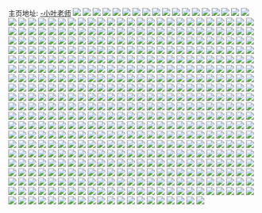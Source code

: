 主页地址: [-小叶老师](https://weibo.com/u/5823090532) 
![](https://wx4.sinaimg.cn/mw2000/006m55R2ly1h9jrqghe0ij31vw25onpd.jpg) 
![](https://wx4.sinaimg.cn/mw2000/006m55R2ly1h9jrqi1v7fj31vb227hdt.jpg) 
![](https://wx4.sinaimg.cn/mw2000/006m55R2ly1h9jrr4y163j30r30u0jy5.jpg) 
![](https://wx4.sinaimg.cn/mw2000/006m55R2ly1h9jrqkul2fj32612w1hdt.jpg) 
![](https://wx4.sinaimg.cn/mw2000/006m55R2ly1h9jrqmniw1j327f2xwhdt.jpg) 
![](https://wx4.sinaimg.cn/mw2000/006m55R2ly1h9jrqomkpzj32c02c0e81.jpg) 
![](https://wx4.sinaimg.cn/mw2000/006m55R2ly1h9cz9e4ttyj30ww1dcaqi.jpg) 
![](https://wx4.sinaimg.cn/mw2000/006m55R2ly1h9cz9etsopj30ww1dcdup.jpg) 
![](https://wx4.sinaimg.cn/mw2000/006m55R2ly1h9cz9dleolj30ww1dc4g5.jpg) 
![](https://wx4.sinaimg.cn/mw2000/006m55R2ly1h9cz9favt8j30ww1dcdtf.jpg) 
![](https://wx4.sinaimg.cn/mw2000/006m55R2ly1h9122mhj1oj30wq0n87bb.jpg) 
![](https://wx4.sinaimg.cn/mw2000/006m55R2ly1h8xrxlb8mjj30ww1dcasr.jpg) 
![](https://wx4.sinaimg.cn/mw2000/006m55R2ly1h8xrxmkb0vj30ww1dcttk.jpg) 
![](https://wx4.sinaimg.cn/mw2000/006m55R2ly1h8xrxm08nij30ww1dckfe.jpg) 
![](https://wx4.sinaimg.cn/mw2000/006m55R2ly1h8xe3bhyj7j30ww1dcdut.jpg) 
![](https://wx4.sinaimg.cn/mw2000/006m55R2ly1h8vlk08eiej32c03407wi.jpg) 
![](https://wx4.sinaimg.cn/mw2000/006m55R2ly1h8vlpgmwnhj30wr0wr0y2.jpg) 
![](https://wx4.sinaimg.cn/mw2000/006m55R2ly1h8vlk2ghbfj31sc2dskjl.jpg) 
![](https://wx4.sinaimg.cn/mw2000/006m55R2ly1h8vll9376dj30w616wn9b.jpg) 
![](https://wx4.sinaimg.cn/mw2000/006m55R2ly1h8vlk69di2j31sc2ds4p5.jpg) 
![](https://wx4.sinaimg.cn/mw2000/006m55R2ly1h8vlk7aadrj31sc2dsqoi.jpg) 
![](https://wx4.sinaimg.cn/mw2000/006m55R2ly1h81lh4kadwj32c02c01ky.jpg) 
![](https://wx4.sinaimg.cn/mw2000/006m55R2ly1h81lh5te1jj32c02c0hdt.jpg) 
![](https://wx4.sinaimg.cn/mw2000/006m55R2ly1h81lh76z9bj329q29q4qq.jpg) 
![](https://wx4.sinaimg.cn/mw2000/006m55R2ly1h81lh86yoyj326q26qb29.jpg) 
![](https://wx4.sinaimg.cn/mw2000/006m55R2ly1h81lh9s7voj3273273hdt.jpg) 
![](https://wx4.sinaimg.cn/mw2000/006m55R2ly1h81lhb28e8j325g25g1ky.jpg) 
![](https://wx4.sinaimg.cn/mw2000/006m55R2ly1h81lh32nkbj32c02c0kjl.jpg) 
![](https://wx4.sinaimg.cn/mw2000/006m55R2ly1h81lhdfn4nj32c02c04qq.jpg) 
![](https://wx4.sinaimg.cn/mw2000/006m55R2ly1h7vhfasaquj32c02c04qp.jpg) 
![](https://wx4.sinaimg.cn/mw2000/006m55R2ly1h7vhfc98buj326q2c01kx.jpg) 
![](https://wx4.sinaimg.cn/mw2000/006m55R2ly1h7vhfdv6ysj32c02kw7wh.jpg) 
![](https://wx4.sinaimg.cn/mw2000/006m55R2ly1h7oc9n0hkjj316w36cb2a.jpg) 
![](https://wx4.sinaimg.cn/mw2000/006m55R2ly1h7nnfi8fyoj316w36c4qq.jpg) 
![](https://wx4.sinaimg.cn/mw2000/006m55R2ly1h7oc9qqh43j31gl36c1kz.jpg) 
![](https://wx4.sinaimg.cn/mw2000/006m55R2ly1h7oc9tfl6wj31l736ce83.jpg) 
![](https://wx4.sinaimg.cn/mw2000/006m55R2ly1h7ocallpb3j312536c7wi.jpg) 
![](https://wx4.sinaimg.cn/mw2000/006m55R2ly1h7nlg6q1nbj312536ckjm.jpg) 
![](https://wx4.sinaimg.cn/mw2000/006m55R2ly1h7nlgalg0vj312536cu0y.jpg) 
![](https://wx4.sinaimg.cn/mw2000/006m55R2ly1h7nlge2zlij312536ckjm.jpg) 
![](https://wx4.sinaimg.cn/mw2000/006m55R2ly1h7oca7uri2j312536cnpe.jpg) 
![](https://wx4.sinaimg.cn/mw2000/006m55R2ly1h7ocab96twj312536ce82.jpg) 
![](https://wx4.sinaimg.cn/mw2000/006m55R2ly1h74oyzf9hbj32do2sywpc.jpg) 
![](https://wx4.sinaimg.cn/mw2000/006m55R2ly1h74oz0l3p1j32bz2bzwku.jpg) 
![](https://wx4.sinaimg.cn/mw2000/006m55R2ly1h74oz8zvbzj32jc2jce82.jpg) 
![](https://wx4.sinaimg.cn/mw2000/006m55R2ly1h74oz5bj71j325g25ge81.jpg) 
![](https://wx4.sinaimg.cn/mw2000/006m55R2ly1h74p5ljd3oj32c02c01ky.jpg) 
![](https://wx4.sinaimg.cn/mw2000/006m55R2ly1h74oz381n0j31sc2ds4qq.jpg) 
![](https://wx4.sinaimg.cn/mw2000/006m55R2ly1h6w10q8129j315o31k7o4.jpg) 
![](https://wx4.sinaimg.cn/mw2000/006m55R2ly1h6w1fvn47kj32c02kl44i.jpg) 
![](https://wx4.sinaimg.cn/mw2000/006m55R2ly1h6w10l7ykij315o31se82.jpg) 
![](https://wx4.sinaimg.cn/mw2000/006m55R2ly1h6w10v8lqjj315o37fwlt.jpg) 
![](https://wx4.sinaimg.cn/mw2000/006m55R2ly1h6w10fcubmj315o1qi4qp.jpg) 
![](https://wx4.sinaimg.cn/mw2000/006m55R2ly1h6w10z53brj315o334e82.jpg) 
![](https://wx4.sinaimg.cn/mw2000/006m55R2ly1h6w1dqlhlpj315o2jc7ap.jpg) 
![](https://wx4.sinaimg.cn/mw2000/006m55R2ly1h6w111feb1j315o1qi42s.jpg) 
![](https://wx4.sinaimg.cn/mw2000/006m55R2ly1h6w1p9om56j315o2f910c.jpg) 
![](https://wx4.sinaimg.cn/mw2000/006m55R2ly1h6ra4wib76j31sc2ds4qp.jpg) 
![](https://wx4.sinaimg.cn/mw2000/006m55R2ly1h6ra4t4p2uj31sc2dsju8.jpg) 
![](https://wx4.sinaimg.cn/mw2000/006m55R2ly1h6ra4z4zopj31sc2ds4qp.jpg) 
![](https://wx4.sinaimg.cn/mw2000/006m55R2ly1h6ra51p4d5j31sc2dsb29.jpg) 
![](https://wx4.sinaimg.cn/mw2000/006m55R2ly1h6nwgkwpl5j315o27xwoa.jpg) 
![](https://wx4.sinaimg.cn/mw2000/006m55R2ly1h6nwgbcud6j315o2bcx6p.jpg) 
![](https://wx4.sinaimg.cn/mw2000/006m55R2ly1h6nwgcup5lj315o2bcthm.jpg) 
![](https://wx4.sinaimg.cn/mw2000/006m55R2ly1h6nwgehi1rj315o2dqx6p.jpg) 
![](https://wx4.sinaimg.cn/mw2000/006m55R2ly1h6nwgg9b15j315o2bck1x.jpg) 
![](https://wx4.sinaimg.cn/mw2000/006m55R2ly1h6nwghtq5cj315o2bchdt.jpg) 
![](https://wx4.sinaimg.cn/mw2000/006m55R2ly1h6jvbq3mxtj31sc2dsb2a.jpg) 
![](https://wx4.sinaimg.cn/mw2000/006m55R2ly1h6jvbu3z0pj31sc2dsb2a.jpg) 
![](https://wx4.sinaimg.cn/mw2000/006m55R2ly1h6jvbrwl3dj31sc2ds7ei.jpg) 
![](https://wx4.sinaimg.cn/mw2000/006m55R2ly1h6jvbvyx8pj31sc2dsb2a.jpg) 
![](https://wx4.sinaimg.cn/mw2000/006m55R2ly1h6jvbo3ld3j31sc2dsgv6.jpg) 
![](https://wx4.sinaimg.cn/mw2000/006m55R2ly1h6jvbxqu13j31sc2dsgty.jpg) 
![](https://wx4.sinaimg.cn/mw2000/006m55R2ly1h6caq73zcjj315o2bce81.jpg) 
![](https://wx4.sinaimg.cn/mw2000/006m55R2ly1h6caq8r1o9j315o2bcgva.jpg) 
![](https://wx4.sinaimg.cn/mw2000/006m55R2ly1h6caqa6xtaj315o2bce81.jpg) 
![](https://wx4.sinaimg.cn/mw2000/006m55R2ly1h6caqbxhmtj315o2bb7hu.jpg) 
![](https://wx4.sinaimg.cn/mw2000/006m55R2ly1h6carytnd4j315o2bce81.jpg) 
![](https://wx4.sinaimg.cn/mw2000/006m55R2ly1h6carwo7gij31sc1schdt.jpg) 
![](https://wx4.sinaimg.cn/mw2000/006m55R2ly1h5upvf0efgj32c02c0npd.jpg) 
![](https://wx4.sinaimg.cn/mw2000/006m55R2ly1h5upve8uomj32c02c0qv5.jpg) 
![](https://wx4.sinaimg.cn/mw2000/006m55R2ly1h5upvbhxdoj32c02c01kx.jpg) 
![](https://wx4.sinaimg.cn/mw2000/006m55R2ly1h5tgpjbmttj32c02c07wh.jpg) 
![](https://wx4.sinaimg.cn/mw2000/006m55R2ly1h5tgpk26hdj31sc2dsnpd.jpg) 
![](https://wx4.sinaimg.cn/mw2000/006m55R2ly1h5tgpn4xh3j32c02c07wi.jpg) 
![](https://wx4.sinaimg.cn/mw2000/006m55R2ly1h5tgpma8hoj32c02c0qv5.jpg) 
![](https://wx4.sinaimg.cn/mw2000/006m55R2ly1h5tgpp69bjj32c02c04qp.jpg) 
![](https://wx4.sinaimg.cn/mw2000/006m55R2ly1h5tgpomzexj31sc1scnpd.jpg) 
![](https://wx4.sinaimg.cn/mw2000/006m55R2ly1h5tgpiuohbj32c02c01ky.jpg) 
![](https://wx4.sinaimg.cn/mw2000/006m55R2ly1h5rfa3oyecj31sc2dsu0x.jpg) 
![](https://wx4.sinaimg.cn/mw2000/006m55R2ly1h5rfno43wkj315o2bchdt.jpg) 
![](https://wx4.sinaimg.cn/mw2000/006m55R2ly1h5rfa48ge0j31sc2ds7l6.jpg) 
![](https://wx4.sinaimg.cn/mw2000/006m55R2ly1h5rf9xmwykj315o2bckjl.jpg) 
![](https://wx4.sinaimg.cn/mw2000/006m55R2ly1h5rfoaalo9j321d21db29.jpg) 
![](https://wx4.sinaimg.cn/mw2000/006m55R2ly1h5rf9zuyt0j315o2bckjl.jpg) 
![](https://wx4.sinaimg.cn/mw2000/006m55R2ly1h5rfa2lesaj315o2bcqv5.jpg) 
![](https://wx4.sinaimg.cn/mw2000/006m55R2ly1h5rffqkm3xj315b2fbkjl.jpg) 
![](https://wx4.sinaimg.cn/mw2000/006m55R2ly1h5rfdij6rhj315o2t9npd.jpg) 
![](https://wx4.sinaimg.cn/mw2000/006m55R2ly1h5fftcrni4j315o2p8kjl.jpg) 
![](https://wx4.sinaimg.cn/mw2000/006m55R2ly1h5ffvr9f9ij315o2p8x6p.jpg) 
![](https://wx4.sinaimg.cn/mw2000/006m55R2ly1h5fftjwqmqj315o2bcnpd.jpg) 
![](https://wx4.sinaimg.cn/mw2000/006m55R2ly1h5fftawg40j315o2bcb29.jpg) 
![](https://wx4.sinaimg.cn/mw2000/006m55R2ly1h5fftf071zj315o2bcqv5.jpg) 
![](https://wx4.sinaimg.cn/mw2000/006m55R2ly1h5fft8unupj315o2bcu0y.jpg) 
![](https://wx4.sinaimg.cn/mw2000/006m55R2ly1h5ffths6r0j315o2bc7wi.jpg) 
![](https://wx4.sinaimg.cn/mw2000/006m55R2ly1h5fftmcbisj315o2bc1ky.jpg) 
![](https://wx4.sinaimg.cn/mw2000/006m55R2ly1h59xbrx353j32c02c0nk7.jpg) 
![](https://wx4.sinaimg.cn/mw2000/006m55R2ly1h59xc41xeuj33402c0e81.jpg) 
![](https://wx4.sinaimg.cn/mw2000/006m55R2ly1h59xblcmelj32c02c0gxp.jpg) 
![](https://wx4.sinaimg.cn/mw2000/006m55R2ly1h4w5m81t7yj3297297u0x.jpg) 
![](https://wx4.sinaimg.cn/mw2000/006m55R2ly1h4w5mc7aujj32c02c0x6p.jpg) 
![](https://wx4.sinaimg.cn/mw2000/006m55R2ly1h4w5md6j8hj32c02c0qv5.jpg) 
![](https://wx4.sinaimg.cn/mw2000/006m55R2ly1h4w5mktfayj32c02c07wl.jpg) 
![](https://wx4.sinaimg.cn/mw2000/006m55R2ly1h4w5m4k080j32c02c0x6p.jpg) 
![](https://wx4.sinaimg.cn/mw2000/006m55R2ly1h4w5mokkx6j32c0340qv9.jpg) 
![](https://wx4.sinaimg.cn/mw2000/006m55R2ly1h4atjpuhe6j31o01o0qv5.jpg) 
![](https://wx4.sinaimg.cn/mw2000/006m55R2ly1h4atjs04mfj31sc2dshdt.jpg) 
![](https://wx4.sinaimg.cn/mw2000/006m55R2ly1h4atjr2cnlj31sc2dshdt.jpg) 
![](https://wx4.sinaimg.cn/mw2000/006m55R2ly1h4atqfeurij33402c0hdt.jpg) 
![](https://wx4.sinaimg.cn/mw2000/006m55R2ly1h44hg3jq54j32c02c0x6p.jpg) 
![](https://wx4.sinaimg.cn/mw2000/006m55R2ly1h44hfs7fv0j3257257npd.jpg) 
![](https://wx4.sinaimg.cn/mw2000/006m55R2ly1h44hg9zrvaj31y02hu1kx.jpg) 
![](https://wx4.sinaimg.cn/mw2000/006m55R2ly1h44hg5f0smj30u00u0454.jpg) 
![](https://wx4.sinaimg.cn/mw2000/006m55R2ly1h3yul4xu72j334022o7wj.jpg) 
![](https://wx4.sinaimg.cn/mw2000/006m55R2ly1h3lpljs7u5j31sc2dskjl.jpg) 
![](https://wx4.sinaimg.cn/mw2000/006m55R2ly1h3lplljqsoj32c02c0e81.jpg) 
![](https://wx4.sinaimg.cn/mw2000/006m55R2ly1h3lplkzs6gj31sc2dsx6p.jpg) 
![](https://wx4.sinaimg.cn/mw2000/006m55R2ly1h3lplikkacj32c02nye81.jpg) 
![](https://wx4.sinaimg.cn/mw2000/006m55R2ly1h3lpln0zasj32c02r1npe.jpg) 
![](https://wx4.sinaimg.cn/mw2000/006m55R2ly1h3e0rqu36bj31sc2dshdt.jpg) 
![](https://wx4.sinaimg.cn/mw2000/006m55R2ly1h35ifqqyr0j32c02c0qv5.jpg) 
![](https://wx4.sinaimg.cn/mw2000/006m55R2ly1h35ifp1a9vj32c02c0h98.jpg) 
![](https://wx4.sinaimg.cn/mw2000/006m55R2ly1h35ifswujfj31ys2c04qq.jpg) 
![](https://wx4.sinaimg.cn/mw2000/006m55R2ly1h35ifu3eemj31sc2dsnpd.jpg) 
![](https://wx4.sinaimg.cn/mw2000/006m55R2ly1h35ig2slcuj32c02c0npd.jpg) 
![](https://wx4.sinaimg.cn/mw2000/006m55R2ly1h2xpaauzzaj315o2vgb29.jpg) 
![](https://wx4.sinaimg.cn/mw2000/006m55R2ly1h2xpd4a6o0j315o2h0b29.jpg) 
![](https://wx4.sinaimg.cn/mw2000/006m55R2ly1h2xpa6yfohj315o2vgb29.jpg) 
![](https://wx4.sinaimg.cn/mw2000/006m55R2ly1h2xp9xxsvkj315o2bchdt.jpg) 
![](https://wx4.sinaimg.cn/mw2000/006m55R2ly1h2xp9uqx8uj315o2bc7wh.jpg) 
![](https://wx4.sinaimg.cn/mw2000/006m55R2ly1h2xpawk4emj315o3347wi.jpg) 
![](https://wx4.sinaimg.cn/mw2000/006m55R2ly1h2xpfhz7hzj315o2bchdt.jpg) 
![](https://wx4.sinaimg.cn/mw2000/006m55R2ly1h2xpbs1uj8j315o20xax2.jpg) 
![](https://wx4.sinaimg.cn/mw2000/006m55R2ly1h2xpexl7elj315o2bc7wh.jpg) 
![](https://wx4.sinaimg.cn/mw2000/006m55R2ly1h2g9gjdxfwj315o2p8e81.jpg) 
![](https://wx4.sinaimg.cn/mw2000/006m55R2ly1h2g9gioiizj315o334npd.jpg) 
![](https://wx4.sinaimg.cn/mw2000/006m55R2ly1h2g9bmugghj30xc334hdt.jpg) 
![](https://wx4.sinaimg.cn/mw2000/006m55R2ly1h2g9bnn3qoj30xc2s0hdt.jpg) 
![](https://wx4.sinaimg.cn/mw2000/006m55R2ly1h2g9bm27gdj30xc2h3b29.jpg) 
![](https://wx4.sinaimg.cn/mw2000/006m55R2ly1h2g9cwbfuhj30xc2emkj9.jpg) 
![](https://wx4.sinaimg.cn/mw2000/006m55R2ly1h2g9f717hqj30xc3pcnpd.jpg) 
![](https://wx4.sinaimg.cn/mw2000/006m55R2ly1h2g9nbx2paj30wi0zzahd.jpg) 
![](https://wx4.sinaimg.cn/mw2000/006m55R2ly1h23ilfpxb1j312u3401kx.jpg) 
![](https://wx4.sinaimg.cn/mw2000/006m55R2ly1h23jgrcyhoj315o2bc4qp.jpg) 
![](https://wx4.sinaimg.cn/mw2000/006m55R2ly1h23k43cm6qj315o2bc7wh.jpg) 
![](https://wx4.sinaimg.cn/mw2000/006m55R2ly1h23jyg657tj315o2bcx6p.jpg) 
![](https://wx4.sinaimg.cn/mw2000/006m55R2ly1h23jgpnixmj30xc2tqnpd.jpg) 
![](https://wx4.sinaimg.cn/mw2000/006m55R2ly1h23jgspizsj30xc1urb29.jpg) 
![](https://wx4.sinaimg.cn/mw2000/006m55R2ly1h23jucvp21j315o2bcu0x.jpg) 
![](https://wx4.sinaimg.cn/mw2000/006m55R2ly1h23jgrzlpvj30xc1ul1kx.jpg) 
![](https://wx4.sinaimg.cn/mw2000/006m55R2ly1h23k0a4vzzj315o2bce81.jpg) 
![](https://wx4.sinaimg.cn/mw2000/006m55R2ly1h1gawzvingj32c02c04qq.jpg) 
![](https://wx4.sinaimg.cn/mw2000/006m55R2ly1h0ltfgyqg3j315o2bc7wh.jpg) 
![](https://wx4.sinaimg.cn/mw2000/006m55R2ly1h0ltffp0gfj315o2bckdv.jpg) 
![](https://wx4.sinaimg.cn/mw2000/006m55R2ly1h0ltfhfjhcj315o2bc7qj.jpg) 
![](https://wx4.sinaimg.cn/mw2000/006m55R2ly1h0ltfi2t3aj315o2bcb29.jpg) 
![](https://wx4.sinaimg.cn/mw2000/006m55R2ly1h0ltbg702fj30u00u0jve.jpg) 
![](https://wx4.sinaimg.cn/mw2000/006m55R2ly1h0ltfj2rygj315o2bcb29.jpg) 
![](https://wx4.sinaimg.cn/mw2000/006m55R2ly1h0ltfg98gkj315o2bcb29.jpg) 
![](https://wx4.sinaimg.cn/mw2000/006m55R2ly1h0lth2i4bmj315o2bcb29.jpg) 
![](https://wx4.sinaimg.cn/mw2000/006m55R2ly1h0ltj957xcj315o2bchdt.jpg) 
![](https://wx4.sinaimg.cn/mw2000/006m55R2ly1gzjup3sgglj31sc1sce81.jpg) 
![](https://wx4.sinaimg.cn/mw2000/006m55R2ly1gzjup36rmwj31sc1sckjl.jpg) 
![](https://wx4.sinaimg.cn/mw2000/006m55R2ly1gzjuozunwpj31sc1sckjl.jpg) 
![](https://wx4.sinaimg.cn/mw2000/006m55R2ly1gzjup0wuobj31wy1wy7wi.jpg) 
![](https://wx4.sinaimg.cn/mw2000/006m55R2ly1gzjup21h81j31mn1mnhdt.jpg) 
![](https://wx4.sinaimg.cn/mw2000/006m55R2ly1gzjup66hyvj32c02c01kz.jpg) 
![](https://wx4.sinaimg.cn/mw2000/006m55R2ly1gygdfddmglj315o334hdt.jpg) 
![](https://wx4.sinaimg.cn/mw2000/006m55R2ly1gy9nnpsur7j315o2bc7wh.jpg) 
![](https://wx4.sinaimg.cn/mw2000/006m55R2ly1gy9nnp8336j315o1qi4qp.jpg) 
![](https://wx4.sinaimg.cn/mw2000/006m55R2ly1gygdbzrp4cj315o20x7wh.jpg) 
![](https://wx4.sinaimg.cn/mw2000/006m55R2ly1gygdc0ojpfj315o2bc7wh.jpg) 
![](https://wx4.sinaimg.cn/mw2000/006m55R2ly1gygdbyqb0nj315o20xb29.jpg) 
![](https://wx4.sinaimg.cn/mw2000/006m55R2ly1gygdf6a834j315o2bce81.jpg) 
![](https://wx4.sinaimg.cn/mw2000/006m55R2ly1gygdf7jn22j315o2bckjl.jpg) 
![](https://wx4.sinaimg.cn/mw2000/006m55R2ly1gygdbxj10ej315o2o5kjl.jpg) 
![](https://wx4.sinaimg.cn/mw2000/006m55R2ly1gxzmrkeiajj315o2bctxh.jpg) 
![](https://wx4.sinaimg.cn/mw2000/006m55R2ly1gxzpygth8lj30xc2s0e81.jpg) 
![](https://wx4.sinaimg.cn/mw2000/006m55R2ly1gxzpxwidnhj30xc2s0hdt.jpg) 
![](https://wx4.sinaimg.cn/mw2000/006m55R2ly1gxzmrlz9arj30xc2s0qv5.jpg) 
![](https://wx4.sinaimg.cn/mw2000/006m55R2ly1gxzpz31dh0j315o4mokjm.jpg) 
![](https://wx4.sinaimg.cn/mw2000/006m55R2ly1gxzpzja8jgj315o4mox6q.jpg) 
![](https://wx4.sinaimg.cn/mw2000/006m55R2ly1gxqbytg9qhj31q91q9hdt.jpg) 
![](https://wx4.sinaimg.cn/mw2000/006m55R2ly1gxqbyusi67j31hg1hgaw0.jpg) 
![](https://wx4.sinaimg.cn/mw2000/006m55R2ly1gxqbyudngjj31wa1wakhx.jpg) 
![](https://wx4.sinaimg.cn/mw2000/006m55R2ly1gxqbyw1p3pj32c02c0kjm.jpg) 
![](https://wx4.sinaimg.cn/mw2000/006m55R2ly1gxqbyy4v94j32c02c0npd.jpg) 
![](https://wx4.sinaimg.cn/mw2000/006m55R2ly1gx99xpqvtmj32c02c07wi.jpg) 
![](https://wx4.sinaimg.cn/mw2000/006m55R2ly1gx99xo8wnsj31sc2dsnpd.jpg) 
![](https://wx4.sinaimg.cn/mw2000/006m55R2ly1gx99y776vdj3227257npd.jpg) 
![](https://wx4.sinaimg.cn/mw2000/006m55R2ly1gx99y8y5owj32c02c01ky.jpg) 
![](https://wx4.sinaimg.cn/mw2000/006m55R2ly1gx547z6cqoj3265264qv6.jpg) 
![](https://wx4.sinaimg.cn/mw2000/006m55R2ly1gx548408bfj3237236hdu.jpg) 
![](https://wx4.sinaimg.cn/mw2000/006m55R2ly1gx548c231sj325o25pqv6.jpg) 
![](https://wx4.sinaimg.cn/mw2000/006m55R2ly1gx5480e216j327s27rkjm.jpg) 
![](https://wx4.sinaimg.cn/mw2000/006m55R2ly1gx3515s6brj315o2hqh7g.jpg) 
![](https://wx4.sinaimg.cn/mw2000/006m55R2ly1gx3515dm1aj315o2bcnpd.jpg) 
![](https://wx4.sinaimg.cn/mw2000/006m55R2ly1gx3516no51j315o2cpb29.jpg) 
![](https://wx4.sinaimg.cn/mw2000/006m55R2ly1gx3517ln6pj30xc38ae81.jpg) 
![](https://wx4.sinaimg.cn/mw2000/006m55R2ly1gx35191gtfj30tt0s8413.jpg) 
![](https://wx4.sinaimg.cn/mw2000/006m55R2ly1gx3513lh78j315o2hghdt.jpg) 
![](https://wx4.sinaimg.cn/mw2000/006m55R2ly1gx3518cph2j315o2bchdt.jpg) 
![](https://wx4.sinaimg.cn/mw2000/006m55R2ly1gx3514jophj315o2bc7wh.jpg) 
![](https://wx4.sinaimg.cn/mw2000/006m55R2ly1gx3519lmagj315o2bckjl.jpg) 
![](https://wx4.sinaimg.cn/mw2000/006m55R2ly1gwwedok3gvj31sc1scqv5.jpg) 
![](https://wx4.sinaimg.cn/mw2000/006m55R2ly1gwwedq1fn4j31sc1sc4qp.jpg) 
![](https://wx4.sinaimg.cn/mw2000/006m55R2ly1gwwedpei53j32c02c0npd.jpg) 
![](https://wx4.sinaimg.cn/mw2000/006m55R2ly1gwwedrghrcj32c02c01ky.jpg) 
![](https://wx4.sinaimg.cn/mw2000/006m55R2ly1gwwedsrg9nj32c02c0x6p.jpg) 
![](https://wx4.sinaimg.cn/mw2000/006m55R2ly1gwwedmwzuyj32c03404qq.jpg) 
![](https://wx4.sinaimg.cn/mw2000/006m55R2ly1gwex4866whj30xc2s07wh.jpg) 
![](https://wx4.sinaimg.cn/mw2000/006m55R2ly1gwex4jhznej30xc2s0kjl.jpg) 
![](https://wx4.sinaimg.cn/mw2000/006m55R2ly1gwex9a072lj30xc2s04qp.jpg) 
![](https://wx4.sinaimg.cn/mw2000/006m55R2ly1gwex7kzsl6j315o2bc4qp.jpg) 
![](https://wx4.sinaimg.cn/mw2000/006m55R2ly1gwex49pqw9j30xc2s07wh.jpg) 
![](https://wx4.sinaimg.cn/mw2000/006m55R2ly1gwex7josurj315o2bc1kx.jpg) 
![](https://wx4.sinaimg.cn/mw2000/006m55R2ly1gw4ac2k1nqj30u00u00zi.jpg) 
![](https://wx4.sinaimg.cn/mw2000/006m55R2ly1gw4ac2taehj30u00u0jvu.jpg) 
![](https://wx4.sinaimg.cn/mw2000/006m55R2ly1gw4ac369vqj30u00u0dlw.jpg) 
![](https://wx4.sinaimg.cn/mw2000/006m55R2ly1gvwhtt9lszj31c92dsqh9.jpg) 
![](https://wx4.sinaimg.cn/mw2000/006m55R2ly1gvwhtu6y4uj31c92ds7it.jpg) 
![](https://wx4.sinaimg.cn/mw2000/006m55R2ly1gvwhtsndfjj31c92ds4eo.jpg) 
![](https://wx4.sinaimg.cn/mw2000/006m55R2ly1gvs2vsbl8gj31400u0dil.jpg) 
![](https://wx4.sinaimg.cn/mw2000/006m55R2ly1gvs2vnf8zyj313y0u0aik.jpg) 
![](https://wx4.sinaimg.cn/mw2000/006m55R2ly1gvs2vn197pj30u0140grc.jpg) 
![](https://wx4.sinaimg.cn/mw2000/006m55R2ly1gvs2vty44qj30u01407br.jpg) 
![](https://wx4.sinaimg.cn/mw2000/006m55R2ly1gvs2vo5o5mj30u01407eq.jpg) 
![](https://wx4.sinaimg.cn/mw2000/006m55R2ly1gvs2vmqiwhj30u01407b2.jpg) 
![](https://wx4.sinaimg.cn/mw2000/006m55R2ly1gvs2vulpagj30u0140wmz.jpg) 
![](https://wx4.sinaimg.cn/mw2000/006m55R2ly1gvs2vv9c0yj30u014040z.jpg) 
![](https://wx4.sinaimg.cn/mw2000/006m55R2ly1gvs2vsmrlnj30u01400z4.jpg) 
![](https://wx4.sinaimg.cn/mw2000/006m55R2ly1gvs2vpgxgmj30u0140n7m.jpg) 
![](https://wx4.sinaimg.cn/mw2000/006m55R2ly1gvs2vtmczuj30u013yn4c.jpg) 
![](https://wx4.sinaimg.cn/mw2000/006m55R2ly1gvs2vt5ojzj30u0140qbo.jpg) 
![](https://wx4.sinaimg.cn/mw2000/006m55R2ly1gvs2vv0r30j30u00u0q8k.jpg) 
![](https://wx4.sinaimg.cn/mw2000/006m55R2ly1gvpjme9r1xj60u03c0x4602.jpg) 
![](https://wx4.sinaimg.cn/mw2000/006m55R2ly1gvq7uu1tj2j60u03c0b0c02.jpg) 
![](https://wx4.sinaimg.cn/mw2000/006m55R2ly1gvpk36w1d5j60u03lvaj202.jpg) 
![](https://wx4.sinaimg.cn/mw2000/006m55R2ly1gvq7gl8y5ej60u01o018t02.jpg) 
![](https://wx4.sinaimg.cn/mw2000/006m55R2ly1gvq7ypewluj60u02i01el02.jpg) 
![](https://wx4.sinaimg.cn/mw2000/006m55R2ly1gvpknx5xldj60u02i0h7f02.jpg) 
![](https://wx4.sinaimg.cn/mw2000/006m55R2ly1gvpjqjx96nj30u02hb7i1.jpg) 
![](https://wx4.sinaimg.cn/mw2000/006m55R2ly1gvq7yn87jfj60u03e6tsz02.jpg) 
![](https://wx4.sinaimg.cn/mw2000/006m55R2ly1gvpjs4zxv8j60u02i0tpf02.jpg) 
![](https://wx4.sinaimg.cn/mw2000/006m55R2ly1gv8a7jee6kj30u01400x9.jpg) 
![](https://wx4.sinaimg.cn/mw2000/006m55R2ly1gv6xpt39s9j60u00u045p02.jpg) 
![](https://wx4.sinaimg.cn/mw2000/006m55R2ly1gv6xpssl95j61400u0q9r02.jpg) 
![](https://wx4.sinaimg.cn/mw2000/006m55R2ly1gv6xpsdlktj60k00zkjvr02.jpg) 
![](https://wx4.sinaimg.cn/mw2000/006m55R2ly1gv6xptjsf7j60u01syqaw02.jpg) 
![](https://wx4.sinaimg.cn/mw2000/006m55R2ly1gv6xptw9pij60u00u00zp02.jpg) 
![](https://wx4.sinaimg.cn/mw2000/006m55R2ly1gv6xpwnyy3j60u00u00wl02.jpg) 
![](https://wx4.sinaimg.cn/mw2000/006m55R2ly1gv6xpuoqfoj60u00u0ajk02.jpg) 
![](https://wx4.sinaimg.cn/mw2000/006m55R2ly1gv6xpvid8bj60u00u0jwj02.jpg) 
![](https://wx4.sinaimg.cn/mw2000/006m55R2ly1gv6xpv67koj60u00u0qaa02.jpg) 
![](https://wx4.sinaimg.cn/mw2000/006m55R2ly1gv6xps4zaij60u00u0gv602.jpg) 
![](https://wx4.sinaimg.cn/mw2000/006m55R2ly1gv6xpwbhcbj60u00u0gsx02.jpg) 
![](https://wx4.sinaimg.cn/mw2000/006m55R2ly1gv6xpw004ej60u00u079w02.jpg) 
![](https://wx4.sinaimg.cn/mw2000/006m55R2ly1gust1lmmg0j60rs31pazw02.jpg) 
![](https://wx4.sinaimg.cn/mw2000/006m55R2ly1gust1ixbgzj60rs1jktm402.jpg) 
![](https://wx4.sinaimg.cn/mw2000/006m55R2ly1gust1o9pfuj60rs3ux4qp02.jpg) 
![](https://wx4.sinaimg.cn/mw2000/006m55R2ly1gust1rwppkj60rs3uwhdt02.jpg) 
![](https://wx4.sinaimg.cn/mw2000/006m55R2ly1gust1wpp47j60rs2bc4kc02.jpg) 
![](https://wx4.sinaimg.cn/mw2000/006m55R2ly1gust1uwminj60rs3uwb2902.jpg) 
![](https://wx4.sinaimg.cn/mw2000/006m55R2ly1gust1gtwoaj60u00u0n3l02.jpg) 
![](https://wx4.sinaimg.cn/mw2000/006m55R2ly1gust1xkvehj60rs1jkn7d02.jpg) 
![](https://wx4.sinaimg.cn/mw2000/006m55R2ly1gust1yheulj60u00u045d02.jpg) 
![](https://wx4.sinaimg.cn/mw2000/006m55R2ly1gukxo9lpxjj60u00u0dps02.jpg) 
![](https://wx4.sinaimg.cn/mw2000/006m55R2ly1gukq4mr4xrj60u00u0n4l02.jpg) 
![](https://wx4.sinaimg.cn/mw2000/006m55R2ly1gukq4n12j2j60u00u07dg02.jpg) 
![](https://wx4.sinaimg.cn/mw2000/006m55R2ly1gukq4nbakjj60u00u0tk502.jpg) 
![](https://wx4.sinaimg.cn/mw2000/006m55R2ly1gukq4oacd0j60u00u0n3702.jpg) 
![](https://wx4.sinaimg.cn/mw2000/006m55R2ly1gukq4nqdtzj60u00u0n8f02.jpg) 
![](https://wx4.sinaimg.cn/mw2000/006m55R2ly1gukq4p7nclj60u00u0k0e02.jpg) 
![](https://wx4.sinaimg.cn/mw2000/006m55R2ly1gukq4ouksgj60u00u07ca02.jpg) 
![](https://wx4.sinaimg.cn/mw2000/006m55R2ly1gukq4pjc5pj60u00u0dqg02.jpg) 
![](https://wx4.sinaimg.cn/mw2000/006m55R2ly1guirnin8gjj60u00u00yk02.jpg) 
![](https://wx4.sinaimg.cn/mw2000/006m55R2ly1gudymomvtaj60rs2ktgy702.jpg) 
![](https://wx4.sinaimg.cn/mw2000/006m55R2ly1gudyn0yxklj60rs1jkjzj02.jpg) 
![](https://wx4.sinaimg.cn/mw2000/006m55R2ly1gudymntai7j60rs1jkgxt02.jpg) 
![](https://wx4.sinaimg.cn/mw2000/006m55R2ly1gudymn70ejj60rs22314s02.jpg) 
![](https://wx4.sinaimg.cn/mw2000/006m55R2ly1gudzffefqbj60u00u0qa602.jpg) 
![](https://wx4.sinaimg.cn/mw2000/006m55R2ly1gudymo7tbwj60rs1jk48r02.jpg) 
![](https://wx4.sinaimg.cn/mw2000/006m55R2ly1gudymmf7fkj60rs334h9p02.jpg) 
![](https://wx4.sinaimg.cn/mw2000/006m55R2ly1gudymp0xkvj60rs2p714q02.jpg) 
![](https://wx4.sinaimg.cn/mw2000/006m55R2ly1gudyn0cwtij60rs3344qp02.jpg) 
![](https://wx4.sinaimg.cn/mw2000/006m55R2ly1gud54eya5vj60u01407bo02.jpg) 
![](https://wx4.sinaimg.cn/mw2000/006m55R2ly1gud54h69lqj60u0140jyi02.jpg) 
![](https://wx4.sinaimg.cn/mw2000/006m55R2ly1gud54edlw6j30u0140dnc.jpg) 
![](https://wx4.sinaimg.cn/mw2000/006m55R2ly1gub5dak0iej60u0140dk502.jpg) 
![](https://wx4.sinaimg.cn/mw2000/006m55R2ly1gub5dbhyunj60u014078f02.jpg) 
![](https://wx4.sinaimg.cn/mw2000/006m55R2ly1gtxq8dcixuj60rs2237h202.jpg) 
![](https://wx4.sinaimg.cn/mw2000/006m55R2ly1gtxq8h2e15j60u00u0qaq02.jpg) 
![](https://wx4.sinaimg.cn/mw2000/006m55R2ly1gtxq866414j60rs223qbt02.jpg) 
![](https://wx4.sinaimg.cn/mw2000/006m55R2ly1gtxq87yfn3j60rs223n9o02.jpg) 
![](https://wx4.sinaimg.cn/mw2000/006m55R2ly1gtxq8gmivwj60u10u040d02.jpg) 
![](https://wx4.sinaimg.cn/mw2000/006m55R2ly1gtxq8cc2vej60rs223dp302.jpg) 
![](https://wx4.sinaimg.cn/mw2000/006m55R2ly1gtxqfzn2u8j60rs334hcp02.jpg) 
![](https://wx4.sinaimg.cn/mw2000/006m55R2ly1gtxqfx47hgj60rs2bcawa02.jpg) 
![](https://wx4.sinaimg.cn/mw2000/006m55R2ly1gtxq8r08e4j60rs3347wh02.jpg) 
![](https://wx4.sinaimg.cn/mw2000/006m55R2ly1gttaix6udmj60u01407ag02.jpg) 
![](https://wx4.sinaimg.cn/mw2000/006m55R2ly1gttaiwti7pj60u00u0tdf02.jpg) 
![](https://wx4.sinaimg.cn/mw2000/006m55R2ly1gttaiuj8tvj60u01400z002.jpg) 
![](https://wx4.sinaimg.cn/mw2000/006m55R2ly1gttaiw9mkaj60u01400ys02.jpg) 
![](https://wx4.sinaimg.cn/mw2000/006m55R2ly1gtqkwtqac1j60rs223wv202.jpg) 
![](https://wx4.sinaimg.cn/mw2000/006m55R2ly1gtqkwzhui3j60u10u0q7c02.jpg) 
![](https://wx4.sinaimg.cn/mw2000/006m55R2ly1gtqkwvlsmdj60rs256k7h02.jpg) 
![](https://wx4.sinaimg.cn/mw2000/006m55R2ly1gtqkwyyooej60rs334h8l02.jpg) 
![](https://wx4.sinaimg.cn/mw2000/006m55R2ly1gtqkww6c81j60rs17kahf02.jpg) 
![](https://wx4.sinaimg.cn/mw2000/006m55R2ly1gtqkx6optnj60rs2cg7kk02.jpg) 
![](https://wx4.sinaimg.cn/mw2000/006m55R2ly1gt758f6q5ej30u00u0wk1.jpg) 
![](https://wx4.sinaimg.cn/mw2000/006m55R2ly1gt758c28e2j30u00u0gtl.jpg) 
![](https://wx4.sinaimg.cn/mw2000/006m55R2ly1gt758ceptwj30u018zqai.jpg) 
![](https://wx4.sinaimg.cn/mw2000/006m55R2ly1gt758bqh62j30u00u012c.jpg) 
![](https://wx4.sinaimg.cn/mw2000/006m55R2ly1gt758bb280j31400u07ap.jpg) 
![](https://wx4.sinaimg.cn/mw2000/006m55R2ly1gt758dflfxj30u01407g8.jpg) 
![](https://wx4.sinaimg.cn/mw2000/006m55R2ly1gt758e13mij31400u0dki.jpg) 
![](https://wx4.sinaimg.cn/mw2000/006m55R2ly1gt758edyihj31400u042u.jpg) 
![](https://wx4.sinaimg.cn/mw2000/006m55R2ly1gt758erj02j30u00u0n1p.jpg) 
![](https://wx4.sinaimg.cn/mw2000/006m55R2ly1gt15jogroqj30rs15owpo.jpg) 
![](https://wx4.sinaimg.cn/mw2000/006m55R2ly1gt15jv78a0j60u00u00xs02.jpg) 
![](https://wx4.sinaimg.cn/mw2000/006m55R2ly1gt15jqyutlj30rs2h0dy7.jpg) 
![](https://wx4.sinaimg.cn/mw2000/006m55R2ly1gt15js3ajhj30u00u0477.jpg) 
![](https://wx4.sinaimg.cn/mw2000/006m55R2ly1gt15jud5hij30u0140ti1.jpg) 
![](https://wx4.sinaimg.cn/mw2000/006m55R2ly1gt15jtq0nkj30u00u0aip.jpg) 
![](https://wx4.sinaimg.cn/mw2000/006m55R2ly1gswwxvpskzj30u01chdjc.jpg) 
![](https://wx4.sinaimg.cn/mw2000/006m55R2ly1gswwxw2zstj30u011ngom.jpg) 
![](https://wx4.sinaimg.cn/mw2000/006m55R2ly1gsowik0xnuj30u00u0do0.jpg) 
![](https://wx4.sinaimg.cn/mw2000/006m55R2ly1gsowijco5nj30u00u0dkr.jpg) 
![](https://wx4.sinaimg.cn/mw2000/006m55R2ly1gsowijmicqj30u00u0jxt.jpg) 
![](https://wx4.sinaimg.cn/mw2000/006m55R2ly1gslb6zaps5j30rs223hb6.jpg) 
![](https://wx4.sinaimg.cn/mw2000/006m55R2ly1gslbmrbgpcj30rs3uw7om.jpg) 
![](https://wx4.sinaimg.cn/mw2000/006m55R2ly1gslb722b0sj30rs223tqd.jpg) 
![](https://wx4.sinaimg.cn/mw2000/006m55R2ly1gslb70gzigj30rs223k90.jpg) 
![](https://wx4.sinaimg.cn/mw2000/006m55R2ly1gslb7vhc1nj30u00u0gsc.jpg) 
![](https://wx4.sinaimg.cn/mw2000/006m55R2ly1gslb712jbnj60rs223ao502.jpg) 
![](https://wx4.sinaimg.cn/mw2000/006m55R2ly1gslbxh160wj30mg340x2l.jpg) 
![](https://wx4.sinaimg.cn/mw2000/006m55R2ly1gslbmqnuivj30rs1znk3i.jpg) 
![](https://wx4.sinaimg.cn/mw2000/006m55R2ly1gslbu4o5zbj30rs2bc4cs.jpg) 
![](https://wx4.sinaimg.cn/mw2000/006m55R2ly1gsda5nd0x5j30rs2c11dv.jpg) 
![](https://wx4.sinaimg.cn/mw2000/006m55R2ly1gsd8yyre9pj30rs334hdt.jpg) 
![](https://wx4.sinaimg.cn/mw2000/006m55R2ly1gsd90cj1zgj30rs2g14ld.jpg) 
![](https://wx4.sinaimg.cn/mw2000/006m55R2ly1gsd8nehvdqj30rs3347wh.jpg) 
![](https://wx4.sinaimg.cn/mw2000/006m55R2ly1gsd8nc1ocij30rs4ntqv6.jpg) 
![](https://wx4.sinaimg.cn/mw2000/006m55R2ly1gsd8ndsvacj30rs334hdt.jpg) 
![](https://wx4.sinaimg.cn/mw2000/006m55R2ly1gsd8pzu1vjj30rs4p0qv5.jpg) 
![](https://wx4.sinaimg.cn/mw2000/006m55R2ly1gsda35c6xmj30u00u0tgx.jpg) 
![](https://wx4.sinaimg.cn/mw2000/006m55R2ly1gsda36b2dqj30u00u0grn.jpg) 
![](https://wx4.sinaimg.cn/mw2000/006m55R2ly1gsbxe4sqn5j30u0140qcl.jpg) 
![](https://wx4.sinaimg.cn/mw2000/006m55R2ly1gsbxe4bp22j30u014011j.jpg) 
![](https://wx4.sinaimg.cn/mw2000/006m55R2ly1gsbxe5de64j30u0140n3a.jpg) 
![](https://wx4.sinaimg.cn/mw2000/006m55R2ly1gsbxe5zu94j30u0140qbb.jpg) 
![](https://wx4.sinaimg.cn/mw2000/006m55R2ly1gsbxe6co7rj30u0140ag9.jpg) 
![](https://wx4.sinaimg.cn/mw2000/006m55R2ly1gsbxe3td1oj60u0140tew02.jpg) 
![](https://wx4.sinaimg.cn/mw2000/006m55R2ly1gs33uvgkxtj30qx0qx78q.jpg) 
![](https://wx4.sinaimg.cn/mw2000/006m55R2ly1gs2ccli77lj30u00u00x7.jpg) 
![](https://wx4.sinaimg.cn/mw2000/006m55R2ly1gs2ccltvf2j30u00u0tcs.jpg) 
![](https://wx4.sinaimg.cn/mw2000/006m55R2ly1gryce6vh2ej60rs2bcqu602.jpg) 
![](https://wx4.sinaimg.cn/mw2000/006m55R2ly1gryce7iv2vj30u00u0dm8.jpg) 
![](https://wx4.sinaimg.cn/mw2000/006m55R2ly1gryce90739j30rs42th8d.jpg) 
![](https://wx4.sinaimg.cn/mw2000/006m55R2ly1gryce9gmcvj30u00u0tdi.jpg) 
![](https://wx4.sinaimg.cn/mw2000/006m55R2ly1gryce3h5prj30u00u0jw1.jpg) 
![](https://wx4.sinaimg.cn/mw2000/006m55R2ly1gryceadde3j60u00u0thy02.jpg) 
![](https://wx4.sinaimg.cn/mw2000/006m55R2ly1grycedpw5kj30u00u00y7.jpg) 
![](https://wx4.sinaimg.cn/mw2000/006m55R2ly1gryceb62zkj31400u0akv.jpg) 
![](https://wx4.sinaimg.cn/mw2000/006m55R2ly1gryceddltcj30j20j2tbw.jpg) 
![](https://wx4.sinaimg.cn/mw2000/006m55R2ly1grvjlcv5agj30u00u078d.jpg) 
![](https://wx4.sinaimg.cn/mw2000/006m55R2ly1grvjkdzlwsj30u00u0wif.jpg) 
![](https://wx4.sinaimg.cn/mw2000/006m55R2ly1grvjkebta4j31400u0jvt.jpg) 
![](https://wx4.sinaimg.cn/mw2000/006m55R2ly1grvjigduu0j30u00u0wl0.jpg) 
![](https://wx4.sinaimg.cn/mw2000/006m55R2ly1grvjignpc7j30wu0u0ths.jpg) 
![](https://wx4.sinaimg.cn/mw2000/006m55R2ly1grvjkekrxyj30u00u0n1w.jpg) 
![](https://wx4.sinaimg.cn/mw2000/006m55R2ly1grvjifx8ycj30u00u0k0a.jpg) 
![](https://wx4.sinaimg.cn/mw2000/006m55R2ly1grvjkfju41j30u00u0wpr.jpg) 
![](https://wx4.sinaimg.cn/mw2000/006m55R2ly1grvjkeyzzkj30u00u0tfs.jpg) 
![](https://wx4.sinaimg.cn/mw2000/006m55R2ly1grs72vxu5qj30ku0rs78d.jpg) 
![](https://wx4.sinaimg.cn/mw2000/006m55R2ly1grs72w6cynj30ku0rswin.jpg) 
![](https://wx4.sinaimg.cn/mw2000/006m55R2ly1grrujb5s5nj30u0140don.jpg) 
![](https://wx4.sinaimg.cn/mw2000/006m55R2ly1grrujbuc4ij30u01407ed.jpg) 
![](https://wx4.sinaimg.cn/mw2000/006m55R2ly1grrujdd9jkj30u0140123.jpg) 
![](https://wx4.sinaimg.cn/mw2000/006m55R2ly1grrujdu51uj30u0140qei.jpg) 
![](https://wx4.sinaimg.cn/mw2000/006m55R2ly1grrujecacpj30u014015i.jpg) 
![](https://wx4.sinaimg.cn/mw2000/006m55R2ly1grrujevfpwj30u0140tjd.jpg) 
![](https://wx4.sinaimg.cn/mw2000/006m55R2ly1gropexh91aj30rs1jkh0w.jpg) 
![](https://wx4.sinaimg.cn/mw2000/006m55R2ly1gropeyakjpj30rs1jlgya.jpg) 
![](https://wx4.sinaimg.cn/mw2000/006m55R2ly1gropf2h1xxj30rs1jkwu6.jpg) 
![](https://wx4.sinaimg.cn/mw2000/006m55R2ly1gropeyvg3jj60rs1jkdr802.jpg) 
![](https://wx4.sinaimg.cn/mw2000/006m55R2ly1gropf1q7cej30rs11215h.jpg) 
![](https://wx4.sinaimg.cn/mw2000/006m55R2ly1gropf10ejnj30rs1jkgwh.jpg) 
![](https://wx4.sinaimg.cn/mw2000/006m55R2ly1gropezh59yj30rs1jk7ej.jpg) 
![](https://wx4.sinaimg.cn/mw2000/006m55R2ly1gropf0iqddj30rs1d4h0m.jpg) 
![](https://wx4.sinaimg.cn/mw2000/006m55R2ly1gropf00j4oj30rs1jk4cu.jpg) 
![](https://wx4.sinaimg.cn/mw2000/006m55R2ly1grm7omrnbwj30u00u00xo.jpg) 
![](https://wx4.sinaimg.cn/mw2000/006m55R2ly1grm7onmecgj30u00u0gpm.jpg) 
![](https://wx4.sinaimg.cn/mw2000/006m55R2ly1grm7p7wfthj316a0ns793.jpg) 
![](https://wx4.sinaimg.cn/mw2000/006m55R2ly1grm7ookv2cj30u00u0te5.jpg) 
![](https://wx4.sinaimg.cn/mw2000/006m55R2ly1grm7omfl2rj30u00u0tbn.jpg) 
![](https://wx4.sinaimg.cn/mw2000/006m55R2ly1grm7oo8ft2j30u014w7eb.jpg) 
![](https://wx4.sinaimg.cn/mw2000/006m55R2ly1grm7op355ej30u0140tix.jpg) 
![](https://wx4.sinaimg.cn/mw2000/006m55R2ly1grm7opqpmvj30ti1ggtg7.jpg) 
![](https://wx4.sinaimg.cn/mw2000/006m55R2ly1grm7opf05bj30u0140gyi.jpg) 
![](https://wx4.sinaimg.cn/mw2000/006m55R2ly1grgi2h042tj30u00u0n4k.jpg) 
![](https://wx4.sinaimg.cn/mw2000/006m55R2ly1grgi2iixy4j30u00u00z6.jpg) 
![](https://wx4.sinaimg.cn/mw2000/006m55R2ly1grgi2ivspaj30u00u043s.jpg) 
![](https://wx4.sinaimg.cn/mw2000/006m55R2ly1grgi2jr9n6j30u00u0agg.jpg) 
![](https://wx4.sinaimg.cn/mw2000/006m55R2ly1grgi5gww4sj30u00u046j.jpg) 
![](https://wx4.sinaimg.cn/mw2000/006m55R2ly1grgi2i2p0rj30u00u0dkh.jpg) 
![](https://wx4.sinaimg.cn/mw2000/006m55R2ly1grgi2kacn1j30u00u0qah.jpg) 
![](https://wx4.sinaimg.cn/mw2000/006m55R2ly1grgi2l7kblj30u00u0wjv.jpg) 
![](https://wx4.sinaimg.cn/mw2000/006m55R2ly1grgi2kshoqj30u00u010d.jpg) 
![](https://wx4.sinaimg.cn/mw2000/006m55R2ly1grdk8rl9xuj30rs10gtkg.jpg) 
![](https://wx4.sinaimg.cn/mw2000/006m55R2ly1grdk8sbi05j30rs241x33.jpg) 
![](https://wx4.sinaimg.cn/mw2000/006m55R2ly1grdk8vcfvhj30rs2p87wh.jpg) 
![](https://wx4.sinaimg.cn/mw2000/006m55R2ly1grdk8u1m07j30rs15okaa.jpg) 
![](https://wx4.sinaimg.cn/mw2000/006m55R2ly1grdk8takh7j30rs334qv5.jpg) 
![](https://wx4.sinaimg.cn/mw2000/006m55R2ly1grdk8ukt9hj30rs15odzm.jpg) 
![](https://wx4.sinaimg.cn/mw2000/006m55R2ly1grdk8wfk1vj30u00u0gqp.jpg) 
![](https://wx4.sinaimg.cn/mw2000/006m55R2ly1grdk8vsmp2j30u00u0qcz.jpg) 
![](https://wx4.sinaimg.cn/mw2000/006m55R2ly1grdk8w4dyaj30u00u0wl4.jpg) 
![](https://wx4.sinaimg.cn/mw2000/006m55R2ly1gr7n7sqvlhj31930pcaiz.jpg) 
![](https://wx4.sinaimg.cn/mw2000/006m55R2ly1gr7n7t0v9wj30u00u044x.jpg) 
![](https://wx4.sinaimg.cn/mw2000/006m55R2ly1gr7n7s4n7aj30u00u043q.jpg) 
![](https://wx4.sinaimg.cn/mw2000/006m55R2ly1gr7n7qufr4j30u00u0wny.jpg) 
![](https://wx4.sinaimg.cn/mw2000/006m55R2ly1gr7n7yeb8nj30u01syqvb.jpg) 
![](https://wx4.sinaimg.cn/mw2000/006m55R2ly1gr7n7r4lh7j30u00u0tf1.jpg) 
![](https://wx4.sinaimg.cn/mw2000/006m55R2ly1gr7n7rl65ej30u014049o.jpg) 
![](https://wx4.sinaimg.cn/mw2000/006m55R2ly1gr7n7tua7jj30u00u079o.jpg) 
![](https://wx4.sinaimg.cn/mw2000/006m55R2ly1gr7n7ubjujj30u00u0jwy.jpg) 
![](https://wx4.sinaimg.cn/mw2000/006m55R2ly1gr60ds870kj30u00u0ajc.jpg) 
![](https://wx4.sinaimg.cn/mw2000/006m55R2ly1gr60dm5t5tj30u00u0tdc.jpg) 
![](https://wx4.sinaimg.cn/mw2000/006m55R2ly1gr60dlqc67j30u00u0dl6.jpg) 
![](https://wx4.sinaimg.cn/mw2000/006m55R2ly1gr60dqxdjgj30u00u0wj9.jpg) 
![](https://wx4.sinaimg.cn/mw2000/006m55R2ly1gr60dlb59zj30u00u0jwe.jpg) 
![](https://wx4.sinaimg.cn/mw2000/006m55R2ly1gr60dra0vgj30u00u0dl0.jpg) 
![](https://wx4.sinaimg.cn/mw2000/006m55R2ly1gr60drvhmgj30u00u0aho.jpg) 
![](https://wx4.sinaimg.cn/mw2000/006m55R2ly1gr60j9v2hdj30u00u0tfs.jpg) 
![](https://wx4.sinaimg.cn/mw2000/006m55R2ly1gr60imajbnj30u00u0guk.jpg) 
![](https://wx4.sinaimg.cn/mw2000/006m55R2ly1gr60his385j30t90mh40x.jpg) 
![](https://wx4.sinaimg.cn/mw2000/006m55R2ly1gr60dk3allj60u00u0ah802.jpg) 
![](https://wx4.sinaimg.cn/mw2000/006m55R2ly1gr4086sbipj30u00u0n2l.jpg) 
![](https://wx4.sinaimg.cn/mw2000/006m55R2ly1gr40896y3wj30u00u0k34.jpg) 
![](https://wx4.sinaimg.cn/mw2000/006m55R2ly1gr408c80fxj30u00u00y6.jpg) 
![](https://wx4.sinaimg.cn/mw2000/006m55R2ly1gr4085ta4xj30z20u0thh.jpg) 
![](https://wx4.sinaimg.cn/mw2000/006m55R2ly1gr4088n8fsj31400u0n1s.jpg) 
![](https://wx4.sinaimg.cn/mw2000/006m55R2ly1gr4089ty09j31400u07if.jpg) 
![](https://wx4.sinaimg.cn/mw2000/006m55R2ly1gr408abnbyj30u0140gvm.jpg) 
![](https://wx4.sinaimg.cn/mw2000/006m55R2ly1gr40856untj30u00u0qbh.jpg) 
![](https://wx4.sinaimg.cn/mw2000/006m55R2ly1gr408bh2lvj30u00u0gpq.jpg) 
![](https://wx4.sinaimg.cn/mw2000/006m55R2ly1gr4086dkd7j30u00u0tdi.jpg) 
![](https://wx4.sinaimg.cn/mw2000/006m55R2ly1gr408ax3maj30u00u0gsp.jpg) 
![](https://wx4.sinaimg.cn/mw2000/006m55R2ly1gqzqmu5u0gj30u00u0tff.jpg) 
![](https://wx4.sinaimg.cn/mw2000/006m55R2ly1gqzqmtfnt3j30u00u0ahn.jpg) 
![](https://wx4.sinaimg.cn/mw2000/006m55R2ly1gqzqmuofvlj30u00u0goy.jpg) 
![](https://wx4.sinaimg.cn/mw2000/006m55R2ly1gqtdygiv2cj30u00u0afc.jpg) 
![](https://wx4.sinaimg.cn/mw2000/006m55R2ly1gqtdygvyycj30u00u00zc.jpg) 
![](https://wx4.sinaimg.cn/mw2000/006m55R2ly1gqmumz0o29j30u00u00yx.jpg) 
![](https://wx4.sinaimg.cn/mw2000/006m55R2ly1gqmufzr9yoj30u00u0ah3.jpg) 
![](https://wx4.sinaimg.cn/mw2000/006m55R2ly1gqmufy5bw2j30u00u0gr1.jpg) 
![](https://wx4.sinaimg.cn/mw2000/006m55R2ly1gqmufz78nlj30u00u0aiy.jpg) 
![](https://wx4.sinaimg.cn/mw2000/006m55R2ly1gqmug6u93ij30u00u0do1.jpg) 
![](https://wx4.sinaimg.cn/mw2000/006m55R2ly1gqmug1hvgfj30u00u0jyu.jpg) 
![](https://wx4.sinaimg.cn/mw2000/006m55R2ly1gqmuajy0qdj30u00u0wm4.jpg) 
![](https://wx4.sinaimg.cn/mw2000/006m55R2ly1gqmuasq0cij30u00u044y.jpg) 
![](https://wx4.sinaimg.cn/mw2000/006m55R2ly1gqmug2dqq3j30u0140agw.jpg) 
![](https://wx4.sinaimg.cn/mw2000/006m55R2ly1gqmug0hrpvj30u00u00xl.jpg) 
![](https://wx4.sinaimg.cn/mw2000/006m55R2ly1gqmuiu0fapj30u00u0gsp.jpg) 
![](https://wx4.sinaimg.cn/mw2000/006m55R2ly1gqmuivvitjj30u00u0gvy.jpg) 
![](https://wx4.sinaimg.cn/mw2000/006m55R2ly1gqj2yzk9m1j30u00u07al.jpg) 
![](https://wx4.sinaimg.cn/mw2000/006m55R2ly1gqdjz2i4eij30u0140gy7.jpg) 
![](https://wx4.sinaimg.cn/mw2000/006m55R2ly1gqdjz5uz5ej30u0140dtk.jpg) 
![](https://wx4.sinaimg.cn/mw2000/006m55R2ly1gqdjz5c02sj30u0140gy7.jpg) 
![](https://wx4.sinaimg.cn/mw2000/006m55R2ly1gqdjz3smc7j30u01407gr.jpg) 
![](https://wx4.sinaimg.cn/mw2000/006m55R2ly1gqdjz42kinj30u0140wrr.jpg) 
![](https://wx4.sinaimg.cn/mw2000/006m55R2ly1gqdjz4kqwvj30u01404b6.jpg) 
![](https://wx4.sinaimg.cn/mw2000/006m55R2ly1gq5hzp4jndj30rs3347wh.jpg) 
![](https://wx4.sinaimg.cn/mw2000/006m55R2ly1gq5hzo881bj30u011sk0d.jpg) 
![](https://wx4.sinaimg.cn/mw2000/006m55R2ly1gq5hzpv12zj30rs223nid.jpg) 
![](https://wx4.sinaimg.cn/mw2000/006m55R2ly1gq5hzqhtmnj30u00u0wr5.jpg) 
![](https://wx4.sinaimg.cn/mw2000/006m55R2ly1gq5hzqxequj30u00u0wnv.jpg) 
![](https://wx4.sinaimg.cn/mw2000/006m55R2ly1gq5hzs1fm3j30u00v5wqn.jpg) 
![](https://wx4.sinaimg.cn/mw2000/006m55R2ly1gq5hzsbi79j30u014010n.jpg) 
![](https://wx4.sinaimg.cn/mw2000/006m55R2ly1gq5hzsmu3hj31400u0dkb.jpg) 
![](https://wx4.sinaimg.cn/mw2000/006m55R2ly1gq5hzzj4z6j30u00urn13.jpg) 
![](https://wx4.sinaimg.cn/mw2000/006m55R2ly1gonwcm2wefj30rs1su4og.jpg) 
![](https://wx4.sinaimg.cn/mw2000/006m55R2ly1gonwcnu78kj30rs4rnqv5.jpg) 
![](https://wx4.sinaimg.cn/mw2000/006m55R2ly1gonwckkv4hj30rs17a4a7.jpg) 
![](https://wx4.sinaimg.cn/mw2000/006m55R2ly1gonwcqjtvuj30fy1ilqau.jpg) 
![](https://wx4.sinaimg.cn/mw2000/006m55R2ly1gonwcmw303j30rs2v27wh.jpg) 
![](https://wx4.sinaimg.cn/mw2000/006m55R2ly1gonwcoe5fsj30rs1jk7jq.jpg) 
![](https://wx4.sinaimg.cn/mw2000/006m55R2ly1gonwcoyvw0j30rs223txq.jpg) 
![](https://wx4.sinaimg.cn/mw2000/006m55R2ly1gonwcq7yekj30rs33ykjl.jpg) 
![](https://wx4.sinaimg.cn/mw2000/006m55R2ly1gonwcl35cij30rs3b41kx.jpg) 
![](https://wx4.sinaimg.cn/mw2000/006m55R2ly1go3mxyqmrfj30u014012n.jpg) 
![](https://wx4.sinaimg.cn/mw2000/006m55R2ly1go3n40hcx9j30u0140teu.jpg) 
![](https://wx4.sinaimg.cn/mw2000/006m55R2ly1go3my0m7tej31400u012k.jpg) 
![](https://wx4.sinaimg.cn/mw2000/006m55R2ly1go3mxt5bspj30u00u0qcj.jpg) 
![](https://wx4.sinaimg.cn/mw2000/006m55R2ly1go3mxr9qrwj30u0140k2e.jpg) 
![](https://wx4.sinaimg.cn/mw2000/006m55R2ly1go3mxuhrdsj30u00u0gvw.jpg) 
![](https://wx4.sinaimg.cn/mw2000/006m55R2ly1go3mxwgxvoj30u0140k7r.jpg) 
![](https://wx4.sinaimg.cn/mw2000/006m55R2ly1go3mxtv8evj30u00u044h.jpg) 
![](https://wx4.sinaimg.cn/mw2000/006m55R2ly1go3my287nkj30u00u0th4.jpg) 
![](https://wx4.sinaimg.cn/mw2000/006m55R2ly1go3mxslzn7j31400u046x.jpg) 
![](https://wx4.sinaimg.cn/mw2000/006m55R2ly1go3mxv1iwkj31400u047u.jpg) 
![](https://wx4.sinaimg.cn/mw2000/006m55R2ly1go3n3zsgchj30u00u07cg.jpg) 
